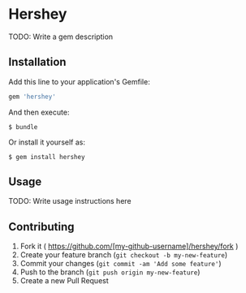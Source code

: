 # Hershey

TODO: Write a gem description

## Installation

Add this line to your application's Gemfile:

```ruby
gem 'hershey'
```

And then execute:

    $ bundle

Or install it yourself as:

    $ gem install hershey

## Usage

TODO: Write usage instructions here

## Contributing

1. Fork it ( https://github.com/[my-github-username]/hershey/fork )
2. Create your feature branch (`git checkout -b my-new-feature`)
3. Commit your changes (`git commit -am 'Add some feature'`)
4. Push to the branch (`git push origin my-new-feature`)
5. Create a new Pull Request
